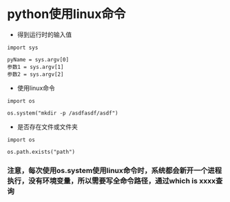 # python使用linux命令

- 得到运行时的输入值
````
import sys

pyName = sys.argv[0]
参数1 = sys.argv[1]
参数2 = sys.argv[2]
````
- 使用linux命令
````
import os

os.system("mkdir -p /asdfasdf/asdf")
````
- 是否存在文件或文件夹
````
import os

os.path.exists("path")
````

### 注意，每次使用os.system使用linux命令时，系统都会新开一个进程执行，没有环境变量，所以需要写全命令路径，通过which is xxxx查询